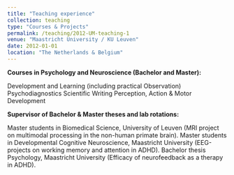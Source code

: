 ```yaml
---
title: "Teaching experience"
collection: teaching
type: "Courses & Projects"
permalink: /teaching/2012-UM-teaching-1
venue: "Maastricht University / KU Leuven"
date: 2012-01-01
location: "The Netherlands & Belgium"
---
```


**Courses in Psychology and Neuroscience (Bachelor and Master):**

Development and Learning (including practical Observation)
Psychodiagnostics
Scientific Writing
Perception, Action & Motor Development


**Supervisor of Bachelor & Master theses and lab rotations:**

Master students in Biomedical Science, University of Leuven (MRI project on multimodal processing in the non-human primate brain).
Master students in Developmental Cognitive Neuroscience, Maastricht University (EEG-projects on working memory and attention in ADHD).
Bachelor thesis Psychology, Maastricht University (Efficacy of neurofeedback as a therapy in ADHD).
